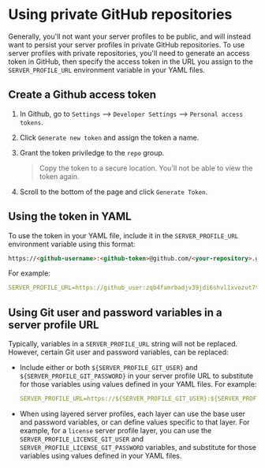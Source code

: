 # Using private GitHub repositories

Generally, you'll not want your server profiles to be public, and will instead want to persist your server profiles in private GitHub repositories. To use server profiles with private repositories, you'll need to generate an access token in GitHub, then specify the access token in the URL you assign to the `SERVER_PROFILE_URL` environment variable in your YAML files.

## Create a Github access token

1. In Github, go to `Settings` --> `Developer Settings` --> `Personal access tokens`.
2. Click `Generate new token` and assign the token a name.
3. Grant the token priviledge to the `repo` group.

    > Copy the token to a secure location. You'll not be able to view the token again.

4. Scroll to the bottom of the page and click `Generate Token`.

## Using the token in YAML

To use the token in your YAML file, include it in the `SERVER_PROFILE_URL` environment variable using this format:
```html
https://<github-username>:<github-token>@github.com/<your-repository>.git
```

For example:
```yaml
SERVER_PROFILE_URL=https://github_user:zqb4famrbadjv39jdi6shvl1xvozut7tamd5v6eva@github.com/pingidentity/server_profile.git
```

## Using Git user and password variables in a server profile URL

Typically, variables in a `SERVER_PROFILE_URL` string will not be replaced. However, certain Git user and password variables, can be replaced:

* Include either or both `${SERVER_PROFILE_GIT_USER}` and `${SERVER_PROFILE_GIT_PASSWORD}` in your server profile URL to substitute for those variables using values defined in your YAML files. For example:
  
  ```yaml
  SERVER_PROFILE_URL=https://${SERVER_PROFILE_GIT_USER}:${SERVER_PROFILE_GIT_PASSWORD}@github.com/pingidentity/server_profile.git
  ```

* When using layered server profiles, each layer can use the base user and password variables, or can define values specific to that layer. For example, for a `license` server profile layer, you can use the `SERVER_PROFILE_LICENSE_GIT_USER` and `SERVER_PROFILE_LICENSE_GIT_PASSWORD` variables, and substitute for those variables using values defined in your YAML files.

